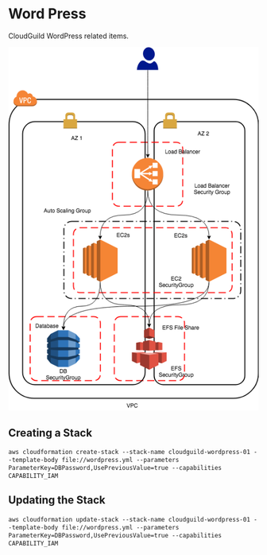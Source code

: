 # Word Press

CloudGuild WordPress related items.

![architecture](images/architecture.jpg)

## Creating a Stack

```
aws cloudformation create-stack --stack-name cloudguild-wordpress-01 --template-body file://wordpress.yml --parameters ParameterKey=DBPassword,UsePreviousValue=true --capabilities CAPABILITY_IAM
```

## Updating the Stack

```
aws cloudformation update-stack --stack-name cloudguild-wordpress-01 --template-body file://wordpress.yml --parameters ParameterKey=DBPassword,UsePreviousValue=true --capabilities CAPABILITY_IAM
```
